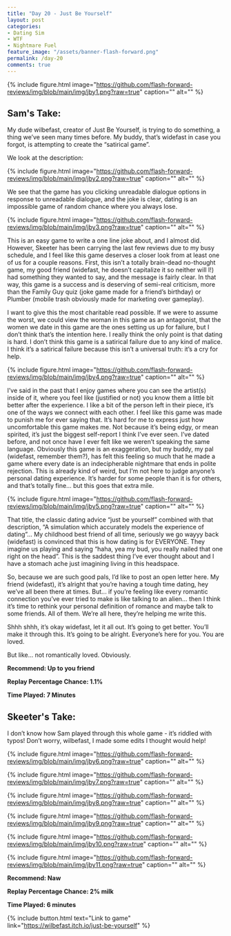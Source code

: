 ```yaml
---
title: "Day 20 - Just Be Yourself"
layout: post
categories:
- Dating Sim
- WTF
- Nightmare Fuel
feature_image: "/assets/banner-flash-forward.png"
permalink: /day-20
comments: true
---
```


{% include figure.html image="https://github.com/flash-forward-reviews/img/blob/main/img/jby1.png?raw=true" caption="" alt="" %}

## Sam's Take:

My dude wilbefast, creator of Just Be Yourself, is trying to do something, a thing we’ve seen many times before. My buddy, that’s widefast in case you forgot, is attempting to create the “satirical game”.

We look at the description:

{% include figure.html image="https://github.com/flash-forward-reviews/img/blob/main/img/jby2.png?raw=true" caption="" alt="" %}

We see that the game has you clicking unreadable dialogue options in response to unreadable dialogue, and the joke is clear, dating is an impossible game of random chance where you always lose.

{% include figure.html image="https://github.com/flash-forward-reviews/img/blob/main/img/jby3.png?raw=true" caption="" alt="" %}

This is an easy game to write a one line joke about, and I almost did. However, Skeeter has been carrying the last few reviews due to my busy schedule, and I feel like this game deserves a closer look from at least one of us for a couple reasons. First, this isn’t a totally brain-dead no-thought game, my good friend (widefast, he doesn’t capitalize it so neither will I!) had something they wanted to say, and the message is fairly clear. In that way, this game is a success and is deserving of semi-real criticism, more than the Family Guy quiz (joke game made for a friend’s birthday) or Plumber (mobile trash obviously made for marketing over gameplay).

I want to give this the most charitable read possible. If we were to assume the worst, we could view the woman in this game as an antagonist, that the women we date in this game are the ones setting us up for failure, but I don’t think that’s the intention here. I really think the only point is that dating is hard. I don’t think this game is a satirical failure due to any kind of malice. I think it’s a satirical failure because this isn’t a universal truth: it’s a cry for help.

{% include figure.html image="https://github.com/flash-forward-reviews/img/blob/main/img/jby4.png?raw=true" caption="" alt="" %}

I’ve said in the past that I enjoy games where you can see the artist(s) inside of it, where you feel like (justified or not) you know them a little bit better after the experience. I like a bit of the person left in their piece, it’s one of the ways we connect with each other. I feel like this game was made to punish me for ever saying that. It’s hard for me to express just how uncomfortable this game makes me. Not because it’s being edgy, or mean spirited, it’s just the biggest self-report I think I’ve ever seen. I’ve dated before, and not once have I ever felt like we weren’t speaking the same language. Obviously this game is an exaggeration, but my buddy, my pal (widefast, remember them?), has felt this feeling so much that he made a game where every date is an indecipherable nightmare that ends in polite rejection. This is already kind of weird, but I’m not here to judge anyone’s personal dating experience. It’s harder for some people than it is for others, and that’s totally fine... but this goes that extra mile.

{% include figure.html image="https://github.com/flash-forward-reviews/img/blob/main/img/jby5.png?raw=true" caption="" alt="" %}

That title, the classic dating advice “just be yourself” combined with that description, “A simulation which accurately models the experience of dating”... My childhood best friend of all time, seriously we go wayyy back (widefast) is convinced that this is how dating is for EVERYONE. They imagine us playing and saying “haha, yea my bud, you really nailed that one right on the head”. This is the saddest thing I’ve ever thought about and I have a stomach ache just imagining living in this headspace.

So, because we are such good pals, I’d like to post an open letter here. My friend (widefast), it’s alright that you’re having a tough time dating, hey we’ve all been there at times. But... if you’re feeling like every romantic connection you’ve ever tried to make is like talking to an alien... then I think it’s time to rethink your personal definition of romance and maybe talk to some friends. All of them. We’re all here, they’re helping me write this.

Shhh shhh, it’s okay widefast, let it all out. It’s going to get better. You’ll make it through this. It’s going to be alright. Everyone’s here for you. You are loved.

But like... not romantically loved. Obviously.

**Recommend: Up to you friend**

**Replay Percentage Chance: 1.1%**

**Time Played: 7 Minutes**

## Skeeter's Take:

I don’t know how Sam played through this whole game - it’s riddled with typos! 
Don’t worry, wilbefast, I made some edits I thought would help!

{% include figure.html image="https://github.com/flash-forward-reviews/img/blob/main/img/jby6.png?raw=true" caption="" alt="" %}

{% include figure.html image="https://github.com/flash-forward-reviews/img/blob/main/img/jby7.png?raw=true" caption="" alt="" %}

{% include figure.html image="https://github.com/flash-forward-reviews/img/blob/main/img/jby8.png?raw=true" caption="" alt="" %}

{% include figure.html image="https://github.com/flash-forward-reviews/img/blob/main/img/jby9.png?raw=true" caption="" alt="" %}

{% include figure.html image="https://github.com/flash-forward-reviews/img/blob/main/img/jby10.png?raw=true" caption="" alt="" %}

{% include figure.html image="https://github.com/flash-forward-reviews/img/blob/main/img/jby11.png?raw=true" caption="" alt="" %}

**Recommend: Naw**

**Replay Percentage Chance: 2% milk**

**Time Played: 6 minutes**

{% include button.html text="Link to game" link="https://wilbefast.itch.io/just-be-yourself" %}